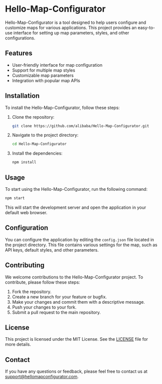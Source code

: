 # Hello-Map-Configurator

Hello-Map-Configurator is a tool designed to help users configure and customize maps for various applications. This project provides an easy-to-use interface for setting up map parameters, styles, and other configurations.

## Features

- User-friendly interface for map configuration
- Support for multiple map styles
- Customizable map parameters
- Integration with popular map APIs

## Installation

To install the Hello-Map-Configurator, follow these steps:

1. Clone the repository:

   ```sh
   git clone https://github.com/alibaba/Hello-Map-Configurator.git
   ```

2. Navigate to the project directory:

   ```sh
   cd Hello-Map-Configurator
   ```

3. Install the dependencies:

   ```sh
   npm install
   ```

## Usage

To start using the Hello-Map-Configurator, run the following command:

```sh
npm start
```

This will start the development server and open the application in your default web browser.

## Configuration

You can configure the application by editing the `config.json` file located in the project directory. This file contains various settings for the map, such as API keys, default styles, and other parameters.

## Contributing

We welcome contributions to the Hello-Map-Configurator project. To contribute, please follow these steps:

1. Fork the repository.
2. Create a new branch for your feature or bugfix.
3. Make your changes and commit them with a descriptive message.
4. Push your changes to your fork.
5. Submit a pull request to the main repository.

## License

This project is licensed under the MIT License. See the [LICENSE](LICENSE) file for more details.

## Contact

If you have any questions or feedback, please feel free to contact us at [support@hellomapconfigurator.com](mailto:support@hellomapconfigurator.com).
